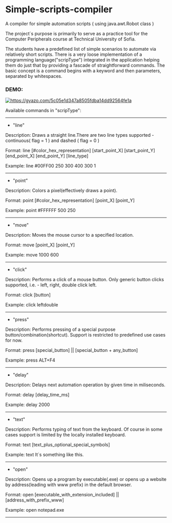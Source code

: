 # Simple-scripts-compiler
A compiler for simple automation scripts ( using java.awt.Robot class )

The project`s purpose is primarily to serve as a practice tool for the Computer Peripherals course at Technical University of Sofia.

The students have a predefined list of simple scenarios to automate via relatively short scripts. There is a very loose implementation
of a programming language("scripType") integrated in the application helping them do just that by providing a fascade of straightforward
commands. The basic concept is a command begins with a keyword and then parameters, separated by whitespaces.


<h3>DEMO:</h3>

<a href="https://gyazo.com/5c05e1d347a8505fdba14dd92564fe1a"><img src="https://i.gyazo.com/5c05e1d347a8505fdba14dd92564fe1a.gif" alt="https://gyazo.com/5c05e1d347a8505fdba14dd92564fe1a"/></a>

Available commands in "scripType":


______________________________________________________________________________________________________________________________
- "line"
  
Description: Draws a straight line.There are two line types supported - continuous( flag = 1 ) and dashed ( flag = 0 )
  
Format: line [#color_hex_representation] [start_point_X] [start_point_Y] [end_point_X] [end_point_Y] [line_type]
  
Example: line #00FF00 250 300 400 300 1

------------------------------------------------------------------------------------------------------------------------------
- "point"
  
Description: Colors a pixel(effectively draws a point).

Format: point [#color_hex_representation] [point_X] [point_Y]
  
Example: point #FFFFFF 500 250

------------------------------------------------------------------------------------------------------------------------------
- "move"

Description: Moves the mouse cursor to a specified location.

Format: move [point_X] [point_Y]

Example: move 1000 600

------------------------------------------------------------------------------------------------------------------------------
- "click"
  
Description: Performs a click of a mouse button. Only generic button clicks supported, i.e. - left, right, double click left. 
  
Format: click [button]
  
Example: click leftdouble

------------------------------------------------------------------------------------------------------------------------------
- "press"
  
Description: Performs pressing of a special purpose button/combination(shortcut). Support is restricted to predefined use cases for now.
  
Format: press [special_button] || [special_button + any_button]
  
Example: press ALT+F4

------------------------------------------------------------------------------------------------------------------------------
- "delay"
  
Description: Delays next automation operation by given time in miliseconds. 
  
Format: delay [delay_time_ms]
  
Example: delay 2000

------------------------------------------------------------------------------------------------------------------------------
- "text"
  
Description: Performs typing of text from the keyboard. Of course in some cases support is limited by the locally installed keyboard. 
  
Format: text [text_plus_optional_special_symbols]
  
Example: text It`s something like this.

------------------------------------------------------------------------------------------------------------------------------
- "open"
  
Description: Opens up a program by executable(.exe) or opens up a website by address(leading with www prefix) in the default browser.
  
Format: open [executable_with_extension_included] || [address_with_prefix_www]
  
Example: open notepad.exe  

______________________________________________________________________________________________________________________________






